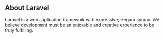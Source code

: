 ## About Laravel

Laravel is a web application framework with expressive, elegant syntax. We believe development must be an enjoyable and creative experience to be truly fulfilling.
